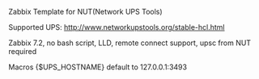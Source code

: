Zabbix Template for NUT(Network UPS Tools)

Supported UPS: http://www.networkupstools.org/stable-hcl.html

Zabbix 7.2, no bash script, LLD, remote connect support, upsc from NUT required

Macros {$UPS_HOSTNAME} default to 127.0.0.1:3493
